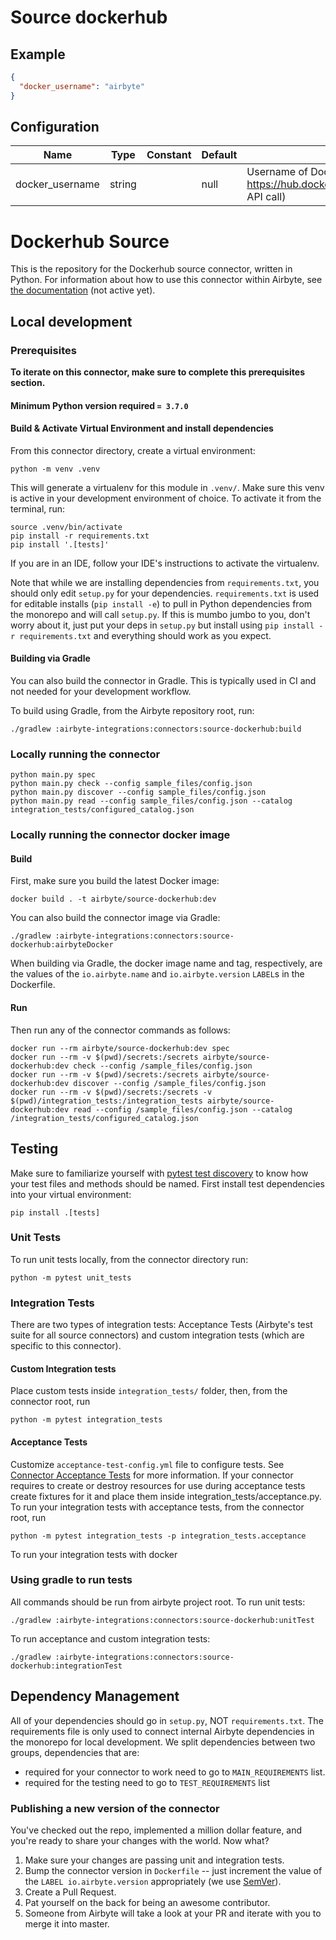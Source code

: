 # Source dockerhub

## Example
```json
{
  "docker_username": "airbyte"
}
```

## Configuration
| Name | Type | Constant | Default | Description |
| --- | --- | --- | --- | --- |
|docker_username |string||null|Username of DockerHub person or organization (for https://hub.docker.com/v2/repositories/USERNAME/ API call)|

# Dockerhub Source

This is the repository for the Dockerhub source connector, written in Python.
For information about how to use this connector within Airbyte, see [the documentation](https://docs.airbyte.io/integrations/sources/dockerhub) (not active yet).

## Local development

### Prerequisites
**To iterate on this connector, make sure to complete this prerequisites section.**

#### Minimum Python version required `= 3.7.0`

#### Build & Activate Virtual Environment and install dependencies
From this connector directory, create a virtual environment:
```
python -m venv .venv
```

This will generate a virtualenv for this module in `.venv/`. Make sure this venv is active in your
development environment of choice. To activate it from the terminal, run:
```
source .venv/bin/activate
pip install -r requirements.txt
pip install '.[tests]'
```
If you are in an IDE, follow your IDE's instructions to activate the virtualenv.

Note that while we are installing dependencies from `requirements.txt`, you should only edit `setup.py` for your dependencies. `requirements.txt` is
used for editable installs (`pip install -e`) to pull in Python dependencies from the monorepo and will call `setup.py`.
If this is mumbo jumbo to you, don't worry about it, just put your deps in `setup.py` but install using `pip install -r requirements.txt` and everything
should work as you expect.

#### Building via Gradle
You can also build the connector in Gradle. This is typically used in CI and not needed for your development workflow.

To build using Gradle, from the Airbyte repository root, run:
```
./gradlew :airbyte-integrations:connectors:source-dockerhub:build
```

<!-- TODO: If we implement auth someday, reimplement secrets and document them.

#### Create credentials

Create a file `secrets/config.json` that fits the `source_dockerhub/spec.yaml` file.

For this source it is pretty simple (feel free to change the username to something of interest):

```json
{
  "docker_username": "airbyte"
}
```

Note that any directory named `secrets` is gitignored across the entire Airbyte repo, so there is no danger of accidentally checking in sensitive information.
See `integration_tests/sample_config.json` for a sample config file.

**If you are an Airbyte core member**, copy the credentials in Lastpass under the secret name `source dockerhub test creds`
and place them into `secrets/config.json`.

-->

### Locally running the connector
```
python main.py spec
python main.py check --config sample_files/config.json
python main.py discover --config sample_files/config.json
python main.py read --config sample_files/config.json --catalog integration_tests/configured_catalog.json
```

### Locally running the connector docker image

#### Build
First, make sure you build the latest Docker image:
```
docker build . -t airbyte/source-dockerhub:dev
```

You can also build the connector image via Gradle:
```
./gradlew :airbyte-integrations:connectors:source-dockerhub:airbyteDocker
```
When building via Gradle, the docker image name and tag, respectively, are the values of the `io.airbyte.name` and `io.airbyte.version` `LABEL`s in
the Dockerfile.

#### Run
Then run any of the connector commands as follows:
```
docker run --rm airbyte/source-dockerhub:dev spec
docker run --rm -v $(pwd)/secrets:/secrets airbyte/source-dockerhub:dev check --config /sample_files/config.json
docker run --rm -v $(pwd)/secrets:/secrets airbyte/source-dockerhub:dev discover --config /sample_files/config.json
docker run --rm -v $(pwd)/secrets:/secrets -v $(pwd)/integration_tests:/integration_tests airbyte/source-dockerhub:dev read --config /sample_files/config.json --catalog /integration_tests/configured_catalog.json
```
## Testing
Make sure to familiarize yourself with [pytest test discovery](https://docs.pytest.org/en/latest/goodpractices.html#test-discovery) to know how your test files and methods should be named.
First install test dependencies into your virtual environment:
```
pip install .[tests]
```
### Unit Tests
To run unit tests locally, from the connector directory run:
```
python -m pytest unit_tests
```

### Integration Tests
There are two types of integration tests: Acceptance Tests (Airbyte's test suite for all source connectors) and custom integration tests (which are specific to this connector).
#### Custom Integration tests
Place custom tests inside `integration_tests/` folder, then, from the connector root, run
```
python -m pytest integration_tests
```
#### Acceptance Tests
Customize `acceptance-test-config.yml` file to configure tests. See [Connector Acceptance Tests](https://docs.airbyte.io/connector-development/testing-connectors/connector-acceptance-tests-reference) for more information.
If your connector requires to create or destroy resources for use during acceptance tests create fixtures for it and place them inside integration_tests/acceptance.py.
To run your integration tests with acceptance tests, from the connector root, run
```
python -m pytest integration_tests -p integration_tests.acceptance
```
To run your integration tests with docker

### Using gradle to run tests
All commands should be run from airbyte project root.
To run unit tests:
```
./gradlew :airbyte-integrations:connectors:source-dockerhub:unitTest
```
To run acceptance and custom integration tests:
```
./gradlew :airbyte-integrations:connectors:source-dockerhub:integrationTest
```

## Dependency Management
All of your dependencies should go in `setup.py`, NOT `requirements.txt`. The requirements file is only used to connect internal Airbyte dependencies in the monorepo for local development.
We split dependencies between two groups, dependencies that are:
* required for your connector to work need to go to `MAIN_REQUIREMENTS` list.
* required for the testing need to go to `TEST_REQUIREMENTS` list

### Publishing a new version of the connector
You've checked out the repo, implemented a million dollar feature, and you're ready to share your changes with the world. Now what?
1. Make sure your changes are passing unit and integration tests.
1. Bump the connector version in `Dockerfile` -- just increment the value of the `LABEL io.airbyte.version` appropriately (we use [SemVer](https://semver.org/)).
1. Create a Pull Request.
1. Pat yourself on the back for being an awesome contributor.
1. Someone from Airbyte will take a look at your PR and iterate with you to merge it into master.
